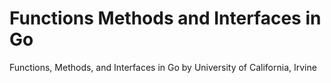 # Functions Methods and Interfaces in Go
Functions, Methods, and Interfaces in Go by University of California, Irvine
